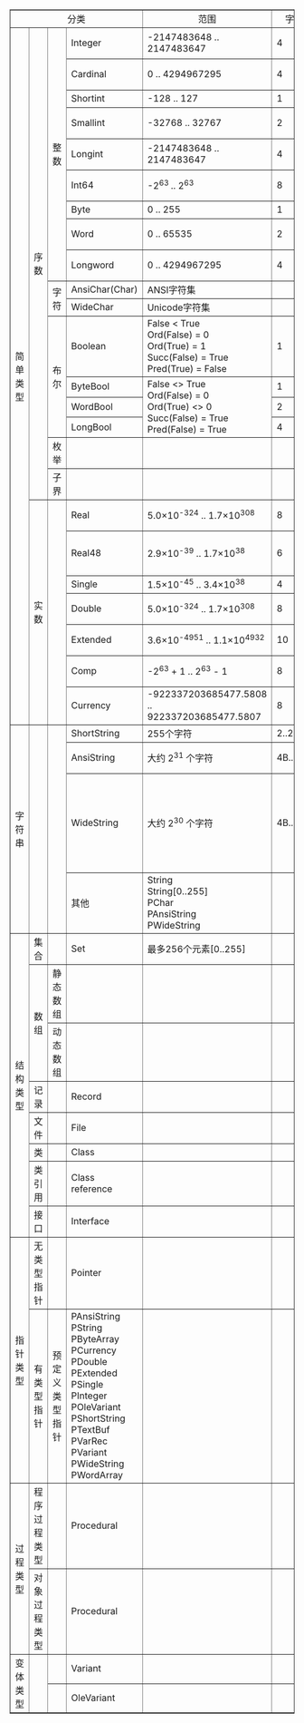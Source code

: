 

<table border="1" cellpadding="2" style="border-collapse: collapse;">
	<tbody>
		<tr>
			<td colspan="4" align="center">分类</td>
			<td align="center">范围</td>
			<td align="center">字节</td>
			<td align="center">备注</td>
		</tr>
		<tr>
			<td rowspan="24" align="center">简单类型</td>
			<td rowspan="17" align="center">序数</td>
			<td rowspan="9" align="center">整数</td>
			<td>Integer</td>
			<td>-2147483648 .. 2147483647</td>
			<td>4</td>
			<td>有符号32位</td>
		</tr>
		<tr>
			<td>Cardinal</td>
			<td>0 .. 4294967295</td>
			<td>4</td>
			<td>无符号32位</td>
		</tr>
		<tr>
			<td>Shortint</td>
			<td>-128 .. 127</td>
			<td>1</td>
			<td>有符号8位</td>
		</tr>
		<tr>
			<td>Smallint</td>
			<td>-32768 .. 32767</td>
			<td>2</td>
			<td>有符号16位</td>
		</tr>
		<tr>
			<td>Longint</td>
			<td>-2147483648 .. 2147483647</td>
			<td>4</td>
			<td>有符号32位</td>
		</tr>
		<tr>
			<td>Int64</td>
			<td>-2<sup>63 </sup>.. 2<sup>63</sup></td>
			<td>8</td>
			<td>有符号64位</td>
		</tr>
		<tr>
			<td>Byte</td>
			<td>0 .. 255</td>
			<td>1</td>
			<td>无符号8位</td>
		</tr>
		<tr>
			<td>Word</td>
			<td>0 .. 65535</td>
			<td>2</td>
			<td>无符号16位</td>
		</tr>
		<tr>
			<td>Longword</td>
			<td>0 .. 4294967295</td>
			<td>4</td>
			<td>无符号32位</td>
		</tr>
		<tr>
			<td rowspan="2" align="center">字符</td>
			<td>AnsiChar(Char)</td>
			<td>ANSI字符集</td>
			<td></td>
			<td>8位</td>
		</tr>
		<tr>
			<td>WideChar</td>
			<td>Unicode字符集</td>
			<td></td>
			<td>16位</td>
		</tr>
		<tr>
			<td rowspan="4" align="center">布尔</td>
			<td>Boolean</td>
			<td>False &lt; True<br> Ord(False) = 0<br> Ord(True) =
				1<br> Succ(False) = True<br> Pred(True) = False
			</td>
			<td>1</td>
			<td></td>
		</tr>
		<tr>
			<td>ByteBool</td>
			<td rowspan="3">False &lt;&gt; True<br> Ord(False) = 0<br>
				Ord(True) &lt;&gt; 0<br> Succ(False) = True<br>
				Pred(False) = True
			</td>
			<td>1</td>
			<td></td>
		</tr>
		<tr>
			<td>WordBool</td>
			<td>2</td>
			<td></td>
		</tr>
		<tr>
			<td>LongBool</td>
			<td>4</td>
			<td></td>
		</tr>
		<tr>
			<td align="center">枚举</td>
			<td></td>
			<td></td>
			<td></td>
			<td></td>
		</tr>
		<tr>
			<td align="center">子界</td>
			<td></td>
			<td></td>
			<td></td>
			<td></td>
		</tr>
		<tr>
			<td rowspan="7" align="center">实数</td>
			<td rowspan="7" align="center"></td>
			<td>Real</td>
			<td>5.0×10<sup>-324</sup> .. 1.7×10<sup>308</sup></td>
			<td>8</td>
			<td>[精度]15..16</td>
		</tr>
		<tr>
			<td>Real48</td>
			<td>2.9×10<sup>-39</sup> .. 1.7×10<sup>38</sup></td>
			<td>6</td>
			<td>[精度]11..12;<br> 向后兼容
			</td>
		</tr>
		<tr>
			<td>Single</td>
			<td>1.5×10<sup>-45</sup> .. 3.4×10<sup>38</sup></td>
			<td>4</td>
			<td>[精度]7..8</td>
		</tr>
		<tr>
			<td>Double</td>
			<td>5.0×10<sup>-324</sup> .. 1.7×10<sup>308</sup></td>
			<td>8</td>
			<td>[精度]15..16</td>
		</tr>
		<tr>
			<td>Extended</td>
			<td>3.6×10<sup>-4951</sup> .. 1.1×10<sup>4932</sup></td>
			<td>10</td>
			<td>[精度]19..20</td>
		</tr>
		<tr>
			<td>Comp</td>
			<td>-2<sup>63</sup> + 1 .. 2<sup>63</sup> - 1
			</td>
			<td>8</td>
			<td>[精度]19..20</td>
		</tr>
		<tr>
			<td>Currency</td>
			<td>-922337203685477.5808 ..&nbsp;<br> 922337203685477.5807
			</td>
			<td>8</td>
			<td>[精度]19..20</td>
		</tr>
		<tr>
			<td rowspan="4" align="center">字符串</td>
			<td rowspan="4" align="center"></td>
			<td rowspan="4" align="center"></td>
			<td>ShortString</td>
			<td>255个字符</td>
			<td>2..256B</td>
			<td>向后兼容</td>
		</tr>
		<tr>
			<td>AnsiString</td>
			<td>大约 2<sup>31</sup> 个字符
			</td>
			<td>4B..2GB</td>
			<td>8位(ANSI)字符</td>
		</tr>
		<tr>
			<td>WideString</td>
			<td>大约 2<sup>30</sup> 个字符
			</td>
			<td>4B..2GB</td>
			<td>多用户服务和<br> 多语言应用程序;&nbsp;<br> 和com定义的BSTR兼容
			</td>
		</tr>
		<tr>
			<td>其他</td>
			<td>String<br> String[0..255]<br> PChar<br>
				PAnsiString<br> PWideString
			</td>
			<td></td>
			<td></td>
		</tr>
		<tr>
			<td rowspan="8" align="center">结构类型</td>
			<td align="center">集合</td>
			<td align="center"></td>
			<td>Set</td>
			<td>最多256个元素[0..255]</td>
			<td></td>
			<td></td>
		</tr>
		<tr>
			<td rowspan="2" align="center">数组</td>
			<td align="center">静态数组</td>
			<td></td>
			<td></td>
			<td></td>
			<td></td>
		</tr>
		<tr>
			<td align="center">动态数组</td>
			<td></td>
			<td></td>
			<td></td>
			<td></td>
		</tr>
		<tr>
			<td align="center">记录</td>
			<td align="center"></td>
			<td>Record</td>
			<td></td>
			<td></td>
			<td></td>
		</tr>
		<tr>
			<td align="center">文件</td>
			<td align="center"></td>
			<td>File</td>
			<td></td>
			<td></td>
			<td></td>
		</tr>
		<tr>
			<td align="center">类</td>
			<td align="center"></td>
			<td>Class</td>
			<td></td>
			<td></td>
			<td></td>
		</tr>
		<tr>
			<td align="center">类引用</td>
			<td align="center"></td>
			<td>Class reference</td>
			<td></td>
			<td></td>
			<td></td>
		</tr>
		<tr>
			<td align="center">接口</td>
			<td align="center"></td>
			<td>Interface</td>
			<td></td>
			<td></td>
			<td></td>
		</tr>
		<tr>
			<td rowspan="2" align="center">指针类型</td>
			<td align="center">无类型指针</td>
			<td align="center"></td>
			<td>Pointer</td>
			<td></td>
			<td></td>
			<td></td>
		</tr>
		<tr>
			<td align="center">有类型指针</td>
			<td align="center">预定义类型指针</td>
			<td>PAnsiString<br> PString<br> PByteArray<br>
				PCurrency<br> PDouble<br> PExtended<br> PSingle<br>
				PInteger<br> POleVariant<br> PShortString<br>
				PTextBuf<br> PVarRec<br> PVariant<br> PWideString<br>
				PWordArray
			</td>
			<td></td>
			<td></td>
			<td></td>
		</tr>
		<tr>
			<td rowspan="2" align="center">过程类型</td>
			<td align="center">程序过程类型</td>
			<td align="center"></td>
			<td>Procedural</td>
			<td></td>
			<td></td>
			<td></td>
		</tr>
		<tr>
			<td align="center">对象过程类型</td>
			<td align="center"></td>
			<td>Procedural</td>
			<td></td>
			<td></td>
			<td></td>
		</tr>
		<tr>
			<td rowspan="2" align="center">变体类型</td>
			<td rowspan="2" align="center"></td>
			<td align="center"></td>
			<td>Variant</td>
			<td></td>
			<td></td>
			<td></td>
		</tr>
		<tr>
			<td align="center"></td>
			<td>OleVariant</td>
			<td></td>
			<td></td>
			<td></td>
		</tr>
	</tbody>
</table>

